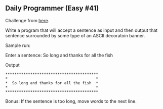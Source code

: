 ## Daily Programmer (Easy #41)

Challenge from [here](https://www.reddit.com/r/dailyprogrammer/comments/shp28/4192012_challenge_41_easy/).

Write a program that will accept a sentence as input and then output that sentence surrounded by some type of an ASCII decoratoin banner.

Sample run:

Enter a sentence: So long and thanks for all the fish

Output
```
*****************************************
*                                       *
*  So long and thanks for all the fish  *
*                                       *
*****************************************
```

Bonus: If the sentence is too long, move words to the next line.

